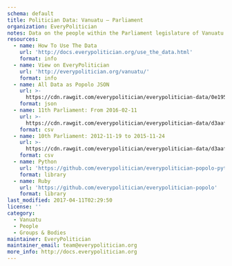 ```yaml
---
schema: default
title: Politician Data: Vanuatu — Parliament
organization: EveryPolitician
notes: Data on the people within the Parliament legislature of Vanuatu.
resources:
  - name: How To Use The Data
    url: 'http://docs.everypolitician.org/use_the_data.html'
    format: info
  - name: View on EveryPolitician
    url: 'http://everypolitician.org/vanuatu/'
    format: info
  - name: All Data as Popolo JSON
    url: >-
      https://cdn.rawgit.com/everypolitician/everypolitician-data/0e195abae15223a50d503fe0f26f3264f77e3b45/data/Vanuatu/Parliament/ep-popolo-v1.0.json
    format: json
  - name: 11th Parliament: From 2016-02-11
    url: >-
      https://cdn.rawgit.com/everypolitician/everypolitician-data/d3aafef46b8d454dda6997f7e3ac1ff8482ed9ae/data/Vanuatu/Parliament/term-11.csv
    format: csv
  - name: 10th Parliament: 2012-11-19 to 2015-11-24
    url: >-
      https://cdn.rawgit.com/everypolitician/everypolitician-data/d3aafef46b8d454dda6997f7e3ac1ff8482ed9ae/data/Vanuatu/Parliament/term-10.csv
    format: csv
  - name: Python
    url: 'https://github.com/everypolitician/everypolitician-popolo-python'
    format: library
  - name: Ruby
    url: 'https://github.com/everypolitician/everypolitician-popolo'
    format: library
last_modified: 2017-04-11T02:29:50
license: ''
category:
  - Vanuatu
  - People
  - Groups & Bodies
maintainer: EveryPolitician
maintainer_email: team@everypolitician.org
more_info: http://docs.everypolitician.org
---
```

